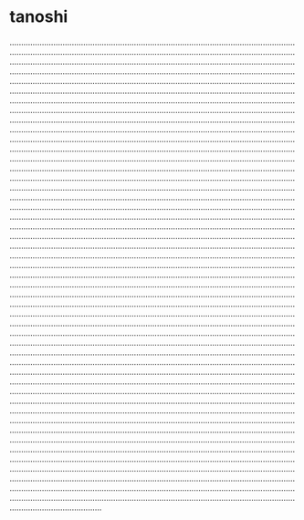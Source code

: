 # tanoshi
........................................................................................................................................................................................................................................................................................................................................................................................................................................................................................................................................................................................................................................................................................................................................................................................................................................................................................................................................................................................................................................................................................................................................................................................................................................................................................................................................................................................................................................................................................................................................................................................................................................................................................................................................................................................................................................................................................................................................................................................................................................................................................................................................................................................................................................................................................................................................................................................................................................................................................................................................................................................................................................................................................................................................................................................................................................................................................................................................................................................................................................................................................................................................................................................................................................................................................................................................................................................................................................................................................................................................................................................................................................................................................................................................................................................................................................................................................................................................................................................................................................................................................................................................................................................................................................................................................................................................................................................................................................................................................................................................................................................................................................................................................................................................................................................................................................................................................................................................................................................................................................................................................................................................................................................................................................................................................................................................................................................................................................................................................................................................................................................................................................................................................................................................................................................................................................................................................................................................................................................................................................................................................................................................................................................................................................